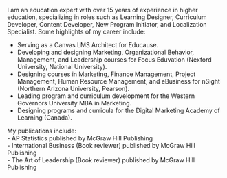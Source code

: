 

I am an education expert with over 15 years of experience in higher education, specializing in roles such as Learning Designer, Curriculum Developer, Content Developer, New Program Initiator, and Localization Specialist. 
Some highlights of my career include:

- Serving as a Canvas LMS Architect for Educause.
- Developing and designing Marketing, Organizational Behavior, Management, and Leadership courses for Focus Eduvation (Nexford University, National University).
- Designing courses in Marketing, Finance Management, Project Management, Human Resource Management, and eBusiness for nSight (Northern Arizona University, Pearson).
- Leading program and curriculum development for the Western Governors University MBA in Marketing.
- Designing programs and curricula for the Digital Marketing Academy of Learning (Canada).

My publications include:
<br>- AP Statistics published by McGraw Hill Publishing
<br>- International Business (Book reviewer) published by McGraw Hill Publishing
<br>- The Art of Leadership (Book reviewer) published by McGraw Hill Publishing
